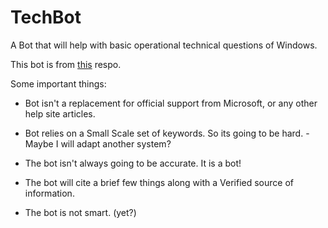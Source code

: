 # TechBot
A Bot that will help with basic operational technical questions of Windows. 

This bot is from [this](https://github.com/liouh/chat-bot) respo. 


Some important things:

- Bot isn't a replacement for official support from Microsoft, or any other help site articles. 

- Bot relies on a Small Scale set of keywords. So its going to be hard. - Maybe I will adapt another system? 

- The bot isn't always going to be accurate. It is a bot!

- The bot will cite a brief few things along with a Verified source of information. 

- The bot is not smart. (yet?)
